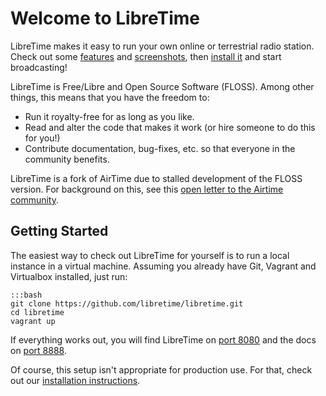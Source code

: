 Welcome to LibreTime
====================

LibreTime makes it easy to run your own online or terrestrial radio station. Check out some [features](features.md) and [screenshots](features.md#screenshots), then [install it](install.md) and start broadcasting!

LibreTime is Free/Libre and Open Source Software (FLOSS). Among other things, this means that you have the freedom to:

* Run it royalty-free for as long as you like.
* Read and alter the code that makes it work (or hire someone to do this for you!)
* Contribute documentation, bug-fixes, etc. so that everyone in the community benefits.

LibreTime is a fork of AirTime due to stalled development of the FLOSS version. For background on this, see this [open letter to the Airtime community](https://gist.github.com/hairmare/8c03b69c9accc90cfe31fd7e77c3b07d).


Getting Started
---------------

The easiest way to check out LibreTime for yourself is to run a local instance in a virtual machine. Assuming you already have Git, Vagrant and Virtualbox installed, just run:

    :::bash
    git clone https://github.com/libretime/libretime.git
    cd libretime
    vagrant up

If everything works out, you will find LibreTime on [port 8080](http://localhost:8080) and the docs on [port 8888](http://localhost:8888).

Of course, this setup isn't appropriate for production use. For that, check out our [installation instructions](install.md).
